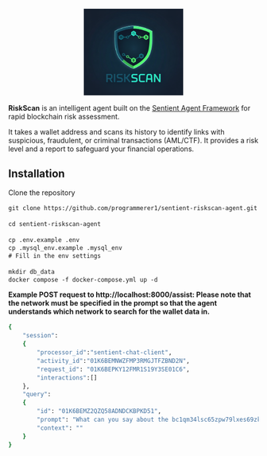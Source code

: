 <p align="center"><img src="https://github.com/programmerer1/sentient-riskscan-agent/blob/main/logo.png" width="200" alt="logo"></p>

**RiskScan** is an intelligent agent built on the [Sentient Agent Framework](https://github.com/sentient-agi/Sentient-Agent-Framework) for rapid blockchain risk assessment.

It takes a wallet address and scans its history to identify links with suspicious, fraudulent, or criminal transactions (AML/CTF). It provides a risk level and a report to safeguard your financial operations.

## Installation
Clone the repository
```
git clone https://github.com/programmerer1/sentient-riskscan-agent.git

cd sentient-riskscan-agent

cp .env.example .env
cp .mysql_env.example .mysql_env
# Fill in the env settings

mkdir db_data
docker compose -f docker-compose.yml up -d
```

**Example POST request to http://localhost:8000/assist: Please note that the network must be specified in the prompt so that the agent understands which network to search for the wallet data in.**
```bash
{
    "session": 
    {
        "processor_id":"sentient-chat-client",
        "activity_id":"01K6BEMNWZFMP3RMGJTFZBND2N",
        "request_id": "01K6BEPKY12FMR1S19Y3SE01C6",
        "interactions":[]
    }, 
    "query": 
    {
        "id": "01K6BEMZ2QZQ58ADNDCKBPKD51", 
        "prompt": "What can you say about the bc1qm34lsc65zpw79lxes69zkqmk6ee3ewf0j77s3h wallet on the bitcoin network?",
        "context": ""
    }
}
```


